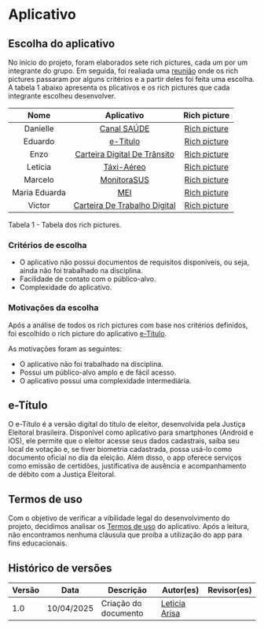 # Aplicativo

## Escolha do aplicativo

No início do projeto, foram elaborados sete rich pictures, cada um por um integrante do grupo. Em seguida, foi realiada uma [reunião](/atas/ata_07_04/07_04.md) onde os rich pictures passaram por alguns critérios e a partir deles foi feita uma escolha. A tabela 1 abaixo apresenta os plicativos e os rich pictures que cada integrante escolheu desenvolver.

| Nome              | Aplicativo                                         | Rich picture     |
| :-------------:   | :------------------------------------------------: | :--------------: |
| Danielle      | [Canal SAÚDE](https://play.google.com/store/apps/details?id=canalsaudev2.com&hl=pt_BR) | [Rich picture](/docs/assets/rich-picture/Danielle.pdf)  |
| Eduardo  | [e-Título](https://play.google.com/store/apps/details?id=br.jus.tse.eleitoral.etitulo&hl=pt_BR) | [Rich picture](/docs/assets/rich-picture/Eduardo.jpeg)  |
| Enzo | [Carteira Digital De Trânsito](https://play.google.com/store/apps/details?id=br.gov.serpro.cnhe&hl=pt_BR) | [Rich picture](/docs/assets/rich-picture/Enzo.pdf)  | 
| Leticia      | [Táxi-Aéreo](https://play.google.com/store/apps/details?id=br.gov.anac.ctaxmobile&hl=pt_BR) | [Rich picture](/docs/assets/rich-picture/Leticia.pdf) |
| Marcelo     | [MonitoraSUS](https://play.google.com/store/apps/details?id=br.fiocruz.msmonitorasus&hl=pt_BR) | [Rich picture](/docs/assets/rich-picture/Marcelo.pdf)  |
| Maria Eduarda       | [MEI](https://play.google.com/store/apps/details?id=br.gov.fazenda.receita.mei&hl=pt_BR) | [Rich picture](/docs/assets/rich-picture/Maria%20Eduarda.pdf)  |
| Victor       | [Carteira De Trabalho Digital](https://play.google.com/store/apps/details?id=br.gov.dataprev.carteiradigital&hl=pt_BR) | [Rich picture](/docs/assets/rich-picture/Victor.jpeg)  |

<div><p>Tabela 1 - Tabela dos rich pictures.</p></div>

### Critérios de escolha

* O aplicativo não possui documentos de requisitos disponíveis, ou seja, ainda não foi trabalhado na disciplina.
* Facilidade de contato com o público-alvo.
* Complexidade do aplicativo.

### Motivações da escolha

Após a análise de todos os rich pictures com base nos critérios definidos, foi escolhido o rich picture do aplicativo [e-Título](https://play.google.com/store/apps/details?id=br.jus.tse.eleitoral.etitulo&hl=pt_BR).

As motivações foram as seguintes:

* O aplicativo não foi trabalhado na disciplina.
* Possui um público-alvo amplo e de fácil acesso.
* O aplicativo possui uma complexidade intermediária.

## e-Título

O e-Título é a versão digital do título de eleitor, desenvolvida pela Justiça Eleitoral brasileira. Disponível como aplicativo para smartphones (Android e iOS), ele permite que o eleitor acesse seus dados cadastrais, saiba seu local de votação e, se tiver biometria cadastrada, possa usá-lo como documento oficial no dia da eleição. Além disso, o app oferece serviços como emissão de certidões, justificativa de ausência e acompanhamento de débito com a Justiça Eleitoral.

## Termos de uso

Com o objetivo de verificar a vibilidade legal do desenvolvimento do projeto, decidimos analisar os [Termos de uso](/docs/assets/termos-de-uso.pdf) do aplicativo. Após a leitura, não encontramos nenhuma cláusula que proíba a utilização do app para fins educacionais.

## Histórico de versões

Versão  |   Data   | Descrição | Autor(es) | Revisor(es)
--------- | ------ | ------ | ---------- | ----------
1.0 | 10/04/2025 | Criação do documento | [Leticia Arisa](https://github.com/Leticia-Arisa-K-Higa) |
